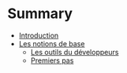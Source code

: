 # Summary

* [Introduction](README.md)
* [Les notions de base](chapter1.md)
   * [Les outils du développeurs](les_outils_du_developpeurs.md)
   * [Premiers pas](premiers_pas.md)


